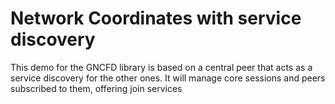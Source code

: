 # Network Coordinates with service discovery

This demo for the GNCFD library is based on a central peer that acts as a service discovery for the other ones. It will manage core sessions and peers subscribed to them, offering join services
